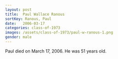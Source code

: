 ```yaml
---
layout: post
title:  Paul Wallace Ranous
sortKey: Ranous, Paul
date:   2006-03-17
categories: class-of-1973
images: /assets/class-of-1973/paul-w-ranous-1.png
gender: male
---
```

Paul died on March 17, 2006.  He was 51 years old.
